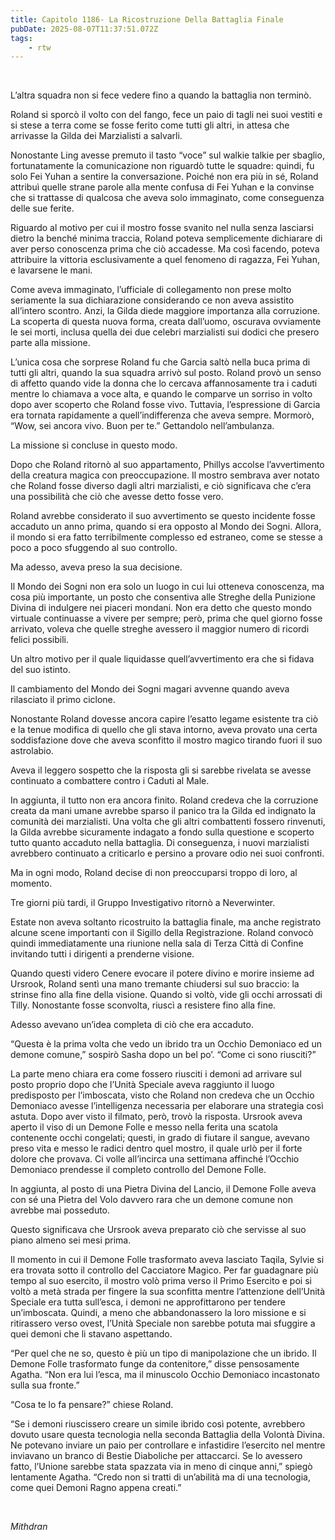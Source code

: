 ```yaml
---
title: Capitolo 1186- La Ricostruzione Della Battaglia Finale
pubDate: 2025-08-07T11:37:51.072Z
tags:
    - rtw
---
```



&nbsp;


L’altra squadra non si fece vedere fino a quando la battaglia non terminò.


Roland si sporcò il volto con del fango, fece un paio di tagli nei suoi vestiti e si stese a terra come se fosse ferito come tutti gli altri, in attesa che arrivasse la Gilda dei Marzialisti a salvarli.


Nonostante Ling avesse premuto il tasto “voce” sul walkie talkie per sbaglio, fortunatamente la comunicazione non riguardò tutte le squadre: quindi, fu solo Fei Yuhan a sentire la conversazione. Poiché non era più in sé, Roland attribuì quelle strane parole alla mente confusa di Fei Yuhan e la convinse che si trattasse di qualcosa che aveva solo immaginato, come conseguenza delle sue ferite.


Riguardo al motivo per cui il mostro fosse svanito nel nulla senza lasciarsi dietro la benché minima traccia, Roland poteva semplicemente dichiarare di aver perso conoscenza prima che ciò accadesse. Ma così facendo, poteva attribuire la vittoria esclusivamente a quel fenomeno di ragazza, Fei Yuhan, e lavarsene le mani.


Come aveva immaginato, l’ufficiale di collegamento non prese molto seriamente la sua dichiarazione considerando ce non aveva assistito all’intero scontro. Anzi, la Gilda diede maggiore importanza alla corruzione. La scoperta di questa nuova forma, creata dall’uomo, oscurava ovviamente le sei morti, inclusa quella dei due celebri marzialisti sui dodici che presero parte alla missione.


L’unica cosa che sorprese Roland fu che Garcia saltò nella buca prima di tutti gli altri, quando la sua squadra arrivò sul posto. Roland provò un senso di affetto quando vide la donna che lo cercava affannosamente tra i caduti mentre lo chiamava a voce alta, e quando le comparve un sorriso in volto dopo aver scoperto che Roland fosse vivo. Tuttavia, l’espressione di Garcia era tornata rapidamente a quell’indifferenza che aveva sempre. Mormorò, “Wow, sei ancora vivo. Buon per te.” Gettandolo nell’ambulanza.


La missione si concluse in questo modo.


Dopo che Roland ritornò al suo appartamento, Phillys accolse l’avvertimento della creatura magica con preoccupazione. Il mostro sembrava aver notato che Roland fosse diverso dagli altri marzialisti, e ciò significava che c’era una possibilità che ciò che avesse detto fosse vero.


Roland avrebbe considerato il suo avvertimento se questo incidente fosse accaduto un anno prima, quando si era opposto al Mondo dei Sogni. Allora, il mondo si era fatto terribilmente complesso ed estraneo, come se stesse a poco a poco sfuggendo al suo controllo.


Ma adesso, aveva preso la sua decisione.


Il Mondo dei Sogni non era solo un luogo in cui lui otteneva conoscenza, ma cosa più importante, un posto che consentiva alle Streghe della Punizione Divina di indulgere nei piaceri mondani. Non era detto che questo mondo virtuale continuasse a vivere per sempre; però, prima che quel giorno fosse arrivato, voleva che quelle streghe avessero il maggior numero di ricordi felici possibili.


Un altro motivo per il quale liquidasse quell’avvertimento era che si fidava del suo istinto.


Il cambiamento del Mondo dei Sogni magari avvenne quando aveva rilasciato il primo ciclone.


Nonostante Roland dovesse ancora capire l’esatto legame esistente tra ciò e la tenue modifica di quello che gli stava intorno, aveva provato una certa soddisfazione dove che aveva sconfitto il mostro magico tirando fuori il suo astrolabio.


Aveva il leggero sospetto che la risposta gli si sarebbe rivelata se avesse continuato a combattere contro i Caduti al Male.


In aggiunta, il tutto non era ancora finito. Roland credeva che la corruzione creata da mani umane avrebbe sparso il panico tra la Gilda ed indignato la comunità dei marzialisti. Una volta che gli altri combattenti fossero rinvenuti, la Gilda avrebbe sicuramente indagato a fondo sulla questione e scoperto tutto quanto accaduto nella battaglia. Di conseguenza, i nuovi marzialisti avrebbero continuato a criticarlo e persino a provare odio nei suoi confronti.


Ma in ogni modo, Roland decise di non preoccuparsi troppo di loro, al momento.


Tre giorni più tardi, il Gruppo Investigativo ritornò a Neverwinter.


Estate non aveva soltanto ricostruito la battaglia finale, ma anche registrato alcune scene importanti con il Sigillo della Registrazione. Roland convocò quindi immediatamente una riunione nella sala di Terza Città di Confine invitando tutti i dirigenti a prenderne visione.


Quando questi videro Cenere evocare il potere divino e morire insieme ad Ursrook, Roland sentì una mano tremante chiudersi sul suo braccio: la strinse fino alla fine della visione. Quando si voltò, vide gli occhi arrossati di Tilly. Nonostante fosse sconvolta, riuscì a resistere fino alla fine.


Adesso avevano un’idea completa di ciò che era accaduto.


“Questa è la prima volta che vedo un ibrido tra un Occhio Demoniaco ed un demone comune,” sospirò Sasha dopo un bel po’. “Come ci sono riusciti?”


La parte meno chiara era come fossero riusciti i demoni ad arrivare sul posto proprio dopo che l’Unità Speciale aveva raggiunto il luogo predisposto per l’imboscata, visto che Roland non credeva che un Occhio Demoniaco avesse l’intelligenza necessaria per elaborare una strategia così astuta. Dopo aver visto il filmato, però, trovò la risposta. Ursrook aveva aperto il viso di un Demone Folle e messo nella ferita una scatola contenente occhi congelati; questi, in grado di fiutare il sangue, avevano preso vita e messo le radici dentro quel mostro, il quale urlò per il forte dolore che provava. Ci volle all’incirca una settimana affinché l’Occhio Demoniaco prendesse il completo controllo del Demone Folle.


In aggiunta, al posto di una Pietra Divina del Lancio, il Demone Folle aveva con sé una Pietra del Volo davvero rara che un demone comune non avrebbe mai posseduto.


Questo significava che Ursrook aveva preparato ciò che servisse al suo piano almeno sei mesi prima.


Il momento in cui il Demone Folle trasformato aveva lasciato Taqila, Sylvie si era trovata sotto il controllo del Cacciatore Magico. Per far guadagnare più tempo al suo esercito, il mostro volò prima verso il Primo Esercito e poi si voltò a metà strada per fingere la sua sconfitta mentre l’attenzione dell’Unità Speciale era tutta sull’esca, i demoni ne approfittarono per tendere un’imboscata. Quindi, a meno che abbandonassero la loro missione e si ritirassero verso ovest, l’Unità Speciale non sarebbe potuta mai sfuggire a quei demoni che li stavano aspettando.


“Per quel che ne so, questo è più un tipo di manipolazione che un ibrido. Il Demone Folle trasformato funge da contenitore,” disse pensosamente Agatha. “Non era lui l’esca, ma il minuscolo Occhio Demoniaco incastonato sulla sua fronte.”


“Cosa te lo fa pensare?” chiese Roland.


“Se i demoni riuscissero creare un simile ibrido così potente, avrebbero dovuto usare questa tecnologia nella seconda Battaglia della Volontà Divina. Ne potevano inviare un paio per controllare e infastidire l’esercito nel mentre inviavano un branco di Bestie Diaboliche per attaccarci. Se lo avessero fatto, l’Unione sarebbe stata spazzata via in meno di cinque anni,” spiegò lentamente Agatha. “Credo non si tratti di un’abilità ma di una tecnologia, come quei Demoni Ragno appena creati.”


&nbsp;


<em>Mithdran </em>
                                


                                



